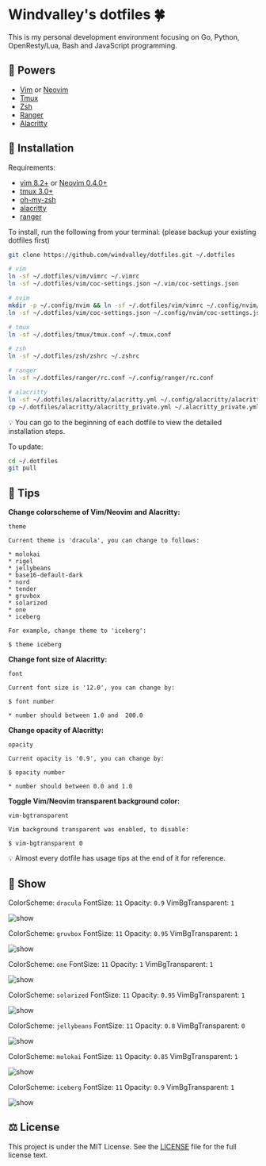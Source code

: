 # Windvalley's dotfiles 🍀

This is my personal development environment focusing on
Go, Python, OpenResty/Lua, Bash and JavaScript programming.

## 💝 Powers

- [Vim](https://github.com/vim/vim) or [Neovim](https://github.com/neovim/neovim)
- [Tmux](https://github.com/tmux/tmux)
- [Zsh](https://ohmyz.sh/)
- [Ranger](https://github.com/ranger/ranger)
- [Alacritty](https://github.com/alacritty/alacritty)

## 📀 Installation

Requirements:

- [vim 8.2+](https://github.com/vim/vim) or
  [Neovim 0.4.0+](https://github.com/neovim/neovim)
- [tmux 3.0+](https://github.com/tmux/tmux)
- [oh-my-zsh](https://github.com/ohmyzsh/ohmyzsh)
- [alacritty](https://github.com/alacritty/alacritty)
- [ranger](https://github.com/ranger/ranger)

To install, run the following from your terminal:
(please backup your existing dotfiles first)

```bash
git clone https://github.com/windvalley/dotfiles.git ~/.dotfiles

# vim
ln -sf ~/.dotfiles/vim/vimrc ~/.vimrc
ln -sf ~/.dotfiles/vim/coc-settings.json ~/.vim/coc-settings.json

# nvim
mkdir -p ~/.config/nvim && ln -sf ~/.dotfiles/vim/vimrc ~/.config/nvim/init.vim
ln -sf ~/.dotfiles/vim/coc-settings.json ~/.config/nvim/coc-settings.json

# tmux
ln -sf ~/.dotfiles/tmux/tmux.conf ~/.tmux.conf

# zsh
ln -sf ~/.dotfiles/zsh/zshrc ~/.zshrc

# ranger
ln -sf ~/.dotfiles/ranger/rc.conf ~/.config/ranger/rc.conf

# alacritty
ln -sf ~/.dotfiles/alacritty/alacritty.yml ~/.config/alacritty/alacritty.yml
cp ~/.dotfiles/alacritty/alacritty_private.yml ~/.alacritty_private.yml
```

💡 You can go to the beginning of each dotfile to view the detailed installation steps.

To update:

```bash
cd ~/.dotfiles
git pull
```

## 📜 Tips

**Change colorscheme of Vim/Neovim and Alacritty:**

```text
theme

Current theme is 'dracula', you can change to follows:

* molokai
* rigel
* jellybeans
* base16-default-dark
* nord
* tender
* gruvbox
* solarized
* one
* iceberg

For example, change theme to 'iceberg':

$ theme iceberg
```

**Change font size of Alacritty:**

```text
font

Current font size is '12.0', you can change by:

$ font number

* number should between 1.0 and  200.0
```

**Change opacity of Alacritty:**

```text
opacity

Current opacity is '0.9', you can change by:

$ opacity number

* number should between 0.0 and 1.0
```

**Toggle Vim/Neovim transparent background color:**

```text
vim-bgtransparent

Vim background transparent was enabled, to disable:

$ vim-bgtransparent 0
```

💡 Almost every dotfile has usage tips at the end of it for reference.

## 🔮 Show

ColorScheme: `dracula`
FontSize: `11`
Opacity: `0.9`
VimBgTransparent: `1`

![show](images/dracula.png)

ColorScheme: `gruvbox`
FontSize: `11`
Opacity: `0.95`
VimBgTransparent: `1`

![show](images/gruvbox.png)

ColorScheme: `one`
FontSize: `11`
Opacity: `1`
VimBgTransparent: `1`

![show](images/one.png)

ColorScheme: `solarized`
FontSize: `11`
Opacity: `0.95`
VimBgTransparent: `1`

![show](images/solarized.png)

ColorScheme: `jellybeans`
FontSize: `11`
Opacity: `0.8`
VimBgTransparent: `0`

![show](images/jellybeans.png)

ColorScheme: `molokai`
FontSize: `11`
Opacity: `0.85`
VimBgTransparent: `1`

![show](images/molokai.png)

ColorScheme: `iceberg`
FontSize: `11`
Opacity: `0.9`
VimBgTransparent: `1`

![show](images/iceberg.png)

## ⚖️ License

This project is under the MIT License.
See the [LICENSE](LICENSE) file for the full license text.
